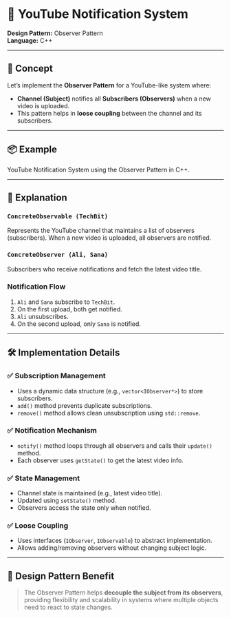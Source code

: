 # 📘 YouTube Notification System

**Design Pattern:** Observer Pattern  
**Language:** C++

---

## 🧠 Concept

Let’s implement the **Observer Pattern** for a YouTube-like system where:

- **Channel (Subject)** notifies all **Subscribers (Observers)** when a new video is uploaded.
- This pattern helps in **loose coupling** between the channel and its subscribers.

---

## 📦 Example

YouTube Notification System using the Observer Pattern in C++.

---

## 🔎 Explanation

### `ConcreteObservable (TechBit)`
Represents the YouTube channel that maintains a list of observers (subscribers). When a new video is uploaded, all observers are notified.

### `ConcreteObserver (Ali, Sana)`
Subscribers who receive notifications and fetch the latest video title.

### Notification Flow

1. `Ali` and `Sana` subscribe to `TechBit`.
2. On the first upload, both get notified.
3. `Ali` unsubscribes.
4. On the second upload, only `Sana` is notified.

---

## 🛠 Implementation Details

### ✅ Subscription Management

- Uses a dynamic data structure (e.g., `vector<IObserver*>`) to store subscribers.
- `add()` method prevents duplicate subscriptions.
- `remove()` method allows clean unsubscription using `std::remove`.

### ✅ Notification Mechanism

- `notify()` method loops through all observers and calls their `update()` method.
- Each observer uses `getState()` to get the latest video info.

### ✅ State Management

- Channel state is maintained (e.g., latest video title).
- Updated using `setState()` method.
- Observers access the state only when notified.

### ✅ Loose Coupling

- Uses interfaces (`IObserver`, `IObservable`) to abstract implementation.
- Allows adding/removing observers without changing subject logic.

---

## 🧩 Design Pattern Benefit

> The Observer Pattern helps **decouple the subject from its observers**, providing flexibility and scalability in systems where multiple objects need to react to state changes.
